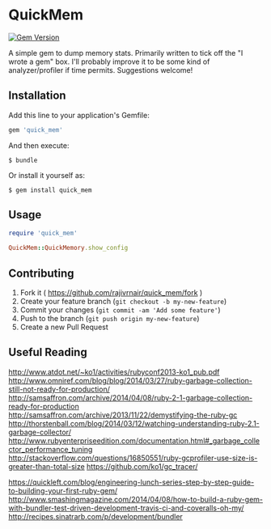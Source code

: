 # QuickMem

[![Gem Version](https://badge.fury.io/rb/quick_mem.svg)](http://badge.fury.io/rb/quick_mem)

A simple gem to dump memory stats. Primarily written to tick off the "I wrote a gem" box.
I'll probably improve it to be some kind of analyzer/profiler if time permits.
Suggestions welcome!

## Installation

Add this line to your application's Gemfile:

```ruby
gem 'quick_mem'
```

And then execute:

    $ bundle

Or install it yourself as:

    $ gem install quick_mem

## Usage

```ruby
require 'quick_mem'

QuickMem::QuickMemory.show_config
```

## Contributing

1. Fork it ( https://github.com/rajivrnair/quick_mem/fork )
2. Create your feature branch (`git checkout -b my-new-feature`)
3. Commit your changes (`git commit -am 'Add some feature'`)
4. Push to the branch (`git push origin my-new-feature`)
5. Create a new Pull Request


## Useful Reading
http://www.atdot.net/~ko1/activities/rubyconf2013-ko1_pub.pdf
http://www.omniref.com/blog/blog/2014/03/27/ruby-garbage-collection-still-not-ready-for-production/
http://samsaffron.com/archive/2014/04/08/ruby-2-1-garbage-collection-ready-for-production
http://samsaffron.com/archive/2013/11/22/demystifying-the-ruby-gc
http://thorstenball.com/blog/2014/03/12/watching-understanding-ruby-2.1-garbage-collector/
http://www.rubyenterpriseedition.com/documentation.html#_garbage_collector_performance_tuning
http://stackoverflow.com/questions/16850551/ruby-gcprofiler-use-size-is-greater-than-total-size
https://github.com/ko1/gc_tracer/

https://quickleft.com/blog/engineering-lunch-series-step-by-step-guide-to-building-your-first-ruby-gem/
http://www.smashingmagazine.com/2014/04/08/how-to-build-a-ruby-gem-with-bundler-test-driven-development-travis-ci-and-coveralls-oh-my/
http://recipes.sinatrarb.com/p/development/bundler